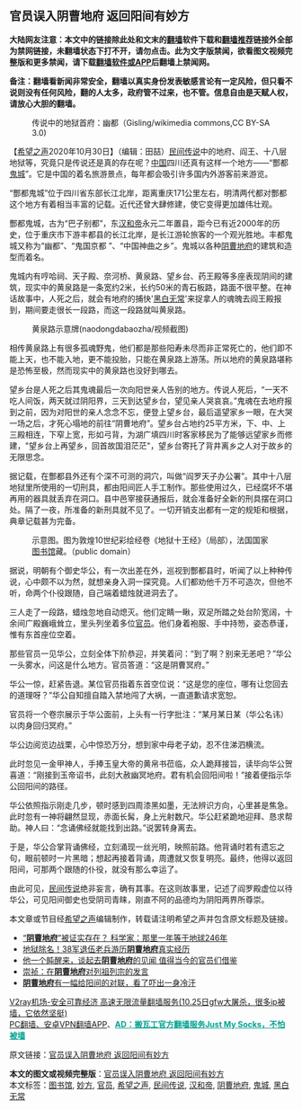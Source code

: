  <h2>官员误入阴曹地府 返回阳间有妙方</h2> <p class="notice"><b>大陆网友注意：本文中的链接除此处和文末的<a href="https://github.com/bannedbook/fanqiang" >翻墙</a>软件下载和<a href="https://github.com/killgcd/justmysocks/blob/master/README.md">翻墙推荐</a>链接外全部为禁网链接，未翻墙状态下打不开，请勿点击。此为文字版禁闻，欲看图文视频完整版和更多禁闻，请下载<a href="https://github.com/bannedbook/fanqiang">翻墙软件或APP</a>后翻墙上禁闻网。</p><p>备注：翻墙看新闻非常安全，翻墙以真实身份发表敏感言论有一定风险，但只看不说则没有任何风险，翻的人太多，政府管不过来，也不管。信息自由是天赋人权，请放心大胆的翻墙。</b></p>  <div class="entry"> <figure><figcaption>传说中的地狱首府：幽都（Gisling/wikimedia commons,CC BY-SA 3.0)</figcaption></figure> <p>【<span class='wp_keywordlink_affiliate'><a href="https://www.soundofhope.org" title="希望之声" target="_blank">希望之声</a></span>2020年10月30日】（编辑：田喆）<span class='wp_keywordlink'><a href="https://www.bannedbook.org/forum2/topic1601.html" title="正见网《民间传说》" target="_blank">民间传说</a></span>中的地府、阎王、十八层地狱等，究竟只是传说还是真的存在呢？<span class='wp_keywordlink_affiliate'><a href="https://www.bannedbook.org/" title="中国" target="_blank">中国</a></span>四川还真有这样一个地方——“酆都<a href="https://www.bannedbook.org/bnews/tag/%e9%ac%bc%e5%9f%8e/" class="st_tag internal_tag" rel="tag" title="标签 鬼城 下的日志">鬼城</a>”。它是中国的着名旅游景点，每年都会吸引许多国内外游客前来游览。</p> <p>“酆都鬼城”位于四川省东部长江北岸，距离重庆171公里左右，明清两代都对酆都这个地方有着相当丰富的记载。近代还曾大肆修建，使它变得更加雄伟壮观。</p> <p>酆都鬼城，古为“巴子别都”，东<a href="https://www.bannedbook.org/bnews/tag/%e6%b1%89%e5%92%8c%e5%b8%9d/" class="st_tag internal_tag" rel="tag" title="标签 汉和帝 下的日志">汉和帝</a>永元二年置县，距今已有近2000年的历史，位于重庆市下游丰都县的长江北岸，是长江游轮旅客的一个观光胜地。丰都鬼城又称为“幽都”、“鬼国京都 ”、“中国神曲之乡”。鬼城以各种<a href="https://www.bannedbook.org/bnews/tag/%e9%98%b4%e6%9b%b9%e5%9c%b0%e5%ba%9c/" class="st_tag internal_tag" rel="tag" title="标签 阴曹地府 下的日志">阴曹地府</a>的建筑和造型而着名。</p> <p>鬼城内有哼哈祠、天子殿、奈河桥、黄泉路、望乡台、药王殿等多座表现阴间的建筑，现实中的黄泉路是一条宽约2米，长约50米的青石板路，路面不很平整。在神话故事中，人死之后，就会有地府的捕快&#x27;<a href="https://www.bannedbook.org/bnews/tag/%e9%bb%91%e7%99%bd%e6%97%a0%e5%b8%b8/" class="st_tag internal_tag" rel="tag" title="标签 黑白无常 下的日志">黑白无常</a>&#x27;来捉拿人的魂魄去阎王殿报到，期间要走很长一段路，而这一段路就叫黄泉路。</p>  <figure><figcaption>黄泉路示意牌(naodongdabaozha/视频截图)</figcaption></figure> <p>相传黄泉路上有很多孤魂野鬼，他们都是那些阳寿未尽而非正常死亡的，他们即不能上天，也不能入地，更不能投胎，只能在黄泉路上游荡。所以地府的黄泉路堪称是恐怖至极，然而现实中的黄泉路也没好到哪去。</p> <p>望乡台是人死之后其鬼魂最后一次向阳世亲人告别的地方。传说人死后，“一天不吃人间饭，两天就过阴阳界，三天到达望乡台，望见亲人哭哀哀。”鬼魂在去地府报到之前，因为对阳世的亲人念念不忘，便登上望乡台，最后遥望家乡一眼，在大哭一场之后，才死心塌地的前往“阴曹地府”。望乡台占地约25平方米，下、中、上三殿相连，下窄上宽，形如弓背，为湖广填四川时客家移民为了能够远望家乡而修建，&quot;望乡台上再望乡，回首故国泪茫茫&quot;，望乡台寄托了背井离乡之人对于故乡的无限思念。</p> <p>据记载，在酆都县外还有个深不可测的洞穴，叫做“阎罗天子办公署”。其中十八层地狱里所使用的一切刑具，都由阳间匠人手工制作。那些使用过久，已经腐坏不堪再用的器具就丢弃在洞口。县中邑宰接获通报后，就会准备好全新的刑具摆在洞口处。隔了一夜，所准备的新刑具就不见了。一切开销支出都有一定的规矩和根据，典章记载甚为完备。</p> <figure><figcaption>示意图。图为敦煌10世纪彩绘经卷《地狱十王经》（局部），法国国家<a href="https://www.bannedbook.org/bnews/tag/%e5%9b%be%e4%b9%a6%e9%a6%86/" class="st_tag internal_tag" rel="tag" title="标签 图书馆 下的日志">图书馆</a>藏。（public domain）</figcaption></figure> <p>据说，明朝有个御史华公，有一次出差在外，巡视到酆都县时，听闻了以上种种传说，心中颇不以为然，就想亲身入洞一探究竟。人们都劝他千万不可造次，但他不听，命两个仆役跟随，自己端着蜡烛就进洞去了。</p>  <p>三人走了一段路，蜡烛忽地自动熄灭。他们定睛一瞅，双足所踏之处台阶宽阔，十余间广殿巍峨耸立，里头列坐着多位<a href="https://www.bannedbook.org/bnews/tag/%E5%AE%98%E5%91%98/" class="st_tag internal_tag" rel="tag" title="标签 官员 下的日志">官员</a>。他们身着袍服、手中持笏，姿态恭谨，惟有东首座位空着。</p> <p>那些官员一见华公，立刻全体下阶恭迎，并笑着问：“到了啊？别来无恙吧？”华公一头雾水，问这是什么地方。官员答道：“这是阴曹冥府。”</p> <p>华公一惊，赶紧告退。某位官员指着东首空位说：“这是您的座位，哪有让您回去的道理呀？”华公自知擅自踏入禁地闯了大祸，一直道歉请求宽恕。</p> <p>官员将一个卷宗展示于华公面前，上头有一行字批注：“某月某日某（华公名讳）以肉身回归冥府。”</p>  <p>华公边阅览边战栗，心中惊恐万分，想到家中母老子幼，忍不住涕泗横流。</p> <p>此时忽见一金甲神人，手捧玉皇大帝的黄帛书莅临，众人跪拜接旨，读毕向华公贺喜道：“刚接到玉帝诏书，此刻大赦幽冥地府。君有机会回阳间啦！”接着便指示华公回阳间的路径。</p> <p>华公依照指示刚走几步，顿时感到四周漆黑如墨，无法辨识方向，心里甚是焦急。此时忽有一神将翩然显现，赤面长髯，身上光射数尺。华公赶紧跪地迎拜、恳求帮助。神人曰：“念诵佛经就能找到出路。”说罢转身离去。</p> <p>于是，华公合掌背诵佛经，立刻涌现一丝光明，映照前路。他背诵时若有遗忘之句，眼前顿时一片黑暗；想起再接着背诵，周遭就又恢复明亮。最终，他得以返回阳间，可那两个跟随的仆役，就没有那么幸运了。</p>  <p>由此可见，<a href="https://www.bannedbook.org/bnews/tag/%e6%b0%91%e9%97%b4%e4%bc%a0%e8%af%b4/" class="st_tag internal_tag" rel="tag" title="标签 民间传说 下的日志">民间传说</a>绝非妄言，确有其事。在这则故事里，记述了阎罗殿虚位以待华公，可见阳间御史也受阴司青睐，刚直不阿的品德均为阴阳两界所尊崇。</p> <p>本文章或节目经<a href="https://www.bannedbook.org/bnews/tag/%e5%b8%8c%e6%9c%9b%e4%b9%8b%e5%a3%b0/" class="st_tag internal_tag" rel="tag" title="标签 希望之声 下的日志">希望之声</a>编辑制作，转载请注明希望之声并包含原文标题及链接。</p> <ul class='op-related-articles' title='相关阅读'> <li><a href='https://www.bannedbook.org/bnews/comments/20200905/1391106.html' target='_blank'>“<b>阴曹地府</b>”被证实存在？ 科学家：那里一年等于地球246年</a></li> <li><a href='https://www.bannedbook.org/bnews/cbnews/20200531/1337381.html' target='_blank'>地狱除名！38军退伍老兵游历<b>阴曹地府</b>真实经历</a></li> <li><a href='https://www.bannedbook.org/bnews/comments/20200408/1308641.html' target='_blank'>他一个盹醒来，谈起去<b>阴曹地府</b>的见闻  值得当今的官员们借鉴</a></li> <li><a href='https://www.bannedbook.org/bnews/baitai/20200218/1278787.html' target='_blank'>崇祯：在<b>阴曹地府</b>对列祖列宗的发言</a></li> <li><a href='https://www.bannedbook.org/bnews/comments/20200217/1278160.html' target='_blank'><b>阴曹地府</b>有一幅给阳间的对联，看了吓出一身冷汗</a></li> </ul> <p class="texttj"> <a href="https://www.bannedbook.org/forum23/topic22702.html" target="_blank">V2ray机场-安全可靠经济 高速无限流量翻墙服务(10.25日gfw大屠杀，很多ip被墙，它依然坚挺)</a><br/> <a href="https://github.com/bannedbook/fanqiang/wiki/%E7%A6%81%E9%97%BB%E7%BD%91%E5%AE%89%E5%8D%93%E7%BF%BB%E5%A2%99%E6%96%B0%E9%97%BBAPP" target="_blank">PC翻墙、安卓VPN翻墙APP</a>、<span onclick="window.open('https://github.com/killgcd/justmysocks/blob/master/README.md')" style="font-weight:bold;color:#00A191;cursor:pointer;text-decoration:underline;outline:none">AD：搬瓦工官方翻墙服务Just My Socks，不怕被墙</span></p><p>原文链接：<a class="src_link"  href="https://www.soundofhope.org/post/436573" target="_blank">官员误入阴曹地府 返回阳间有妙方</a></p><a name='sharetosocial'></a>       <div><b>本文的图文或视频完整版</b>：<a href='https://www.bannedbook.org/bnews/comments/20201031/1423157.html'>官员误入阴曹地府 返回阳间有妙方</a></div>  </div><!--END ENTRY--> <div class="postfooter"> <div>本文标签：<a href="https://www.bannedbook.org/bnews/tag/%e5%9b%be%e4%b9%a6%e9%a6%86/" rel="tag">图书馆</a>, <a href="https://www.bannedbook.org/bnews/tag/%E5%A6%99%E6%96%B9/" rel="tag">妙方</a>, <a href="https://www.bannedbook.org/bnews/tag/%E5%AE%98%E5%91%98/" rel="tag">官员</a>, <a href="https://www.bannedbook.org/bnews/tag/%e5%b8%8c%e6%9c%9b%e4%b9%8b%e5%a3%b0/" rel="tag">希望之声</a>, <a href="https://www.bannedbook.org/bnews/tag/%e6%b0%91%e9%97%b4%e4%bc%a0%e8%af%b4/" rel="tag">民间传说</a>, <a href="https://www.bannedbook.org/bnews/tag/%e6%b1%89%e5%92%8c%e5%b8%9d/" rel="tag">汉和帝</a>, <a href="https://www.bannedbook.org/bnews/tag/%e9%98%b4%e6%9b%b9%e5%9c%b0%e5%ba%9c/" rel="tag">阴曹地府</a>, <a href="https://www.bannedbook.org/bnews/tag/%e9%ac%bc%e5%9f%8e/" rel="tag">鬼城</a>, <a href="https://www.bannedbook.org/bnews/tag/%e9%bb%91%e7%99%bd%e6%97%a0%e5%b8%b8/" rel="tag">黑白无常</a></div>  </div><!--END POSTFOOTER--> 